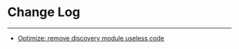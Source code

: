# Change Log
---

- [Optimize: remove discovery module useless code](https://github.com/Tencent/spring-cloud-tencent/pull/597)
